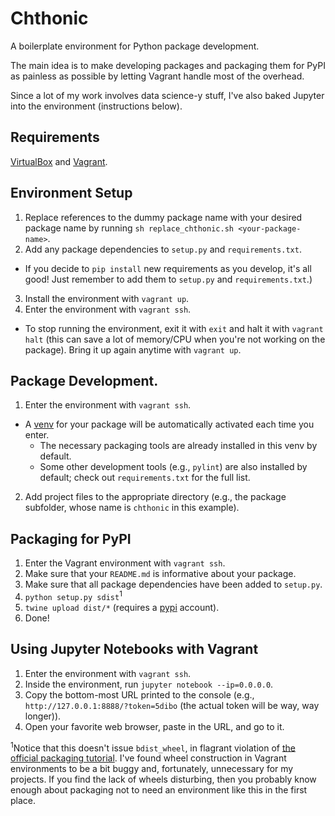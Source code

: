 # Chthonic
A boilerplate environment for Python package development.

The main idea is to make developing packages and packaging them for PyPI as painless as possible by letting Vagrant handle most of the overhead.

Since a lot of my work involves data science-y stuff, I've also baked Jupyter into the environment (instructions below).

## Requirements
[VirtualBox](https://www.virtualbox.org/) and [Vagrant](https://www.vagrantup.com/).

## Environment Setup
1. Replace references to the dummy package name with your desired package name by running `sh replace_chthonic.sh <your-package-name>`.
2. Add any package dependencies to `setup.py` and `requirements.txt`.
  * If you decide to `pip install` new requirements as you develop, it's all good! Just remember to add them to `setup.py` and `requirements.txt`.)
3. Install the environment with `vagrant up`.
4. Enter the environment with `vagrant ssh`.
  * To stop running the environment, exit it with `exit` and halt it with `vagrant halt` (this can save a lot of memory/CPU when you're not working on the package). Bring it up again anytime with `vagrant up`.

## Package Development.
1. Enter the environment with `vagrant ssh`.
  * A [venv](https://docs.python.org/3/library/venv.html) for your package will be automatically activated each time you enter.
    * The necessary packaging tools are already installed in this venv by default.
    * Some other development tools (e.g., `pylint`) are also installed by default; check out `requirements.txt` for the full list.
2. Add project files to the appropriate directory (e.g., the package subfolder, whose name is `chthonic` in this example).

## Packaging for PyPI
1. Enter the Vagrant environment with `vagrant ssh`.
2. Make sure that your `README.md` is informative about your package.
3. Make sure that all package dependencies have been added to `setup.py`.
4. `python setup.py sdist`<sup>1</sup>
5. `twine upload dist/*` (requires a [pypi](https://pypi.org/) account).
6. Done!

## Using Jupyter Notebooks with Vagrant
1. Enter the environment with `vagrant ssh`.
2. Inside the environment, run `jupyter notebook --ip=0.0.0.0`.
3. Copy the bottom-most URL printed to the console (e.g., `http://127.0.0.1:8888/?token=5dibo` (the actual token will be way, way longer)).
4. Open your favorite web browser, paste in the URL, and go to it.

<sup>1</sup>Notice that this doesn't issue `bdist_wheel`, in flagrant violation of [the official packaging tutorial](https://packaging.python.org/tutorials/packaging-projects/). I've found wheel construction in Vagrant environments to be a bit buggy and, fortunately, unnecessary for my projects. If you find the lack of wheels disturbing, then you probably know enough about packaging not to need an environment like this in the first place.
